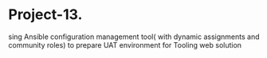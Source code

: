 # Project-13.
sing Ansible configuration management tool( with dynamic assignments and community roles) to prepare UAT environment for Tooling web solution
